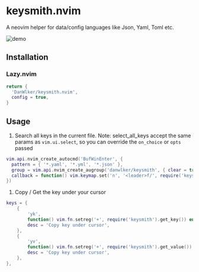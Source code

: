 # keysmith.nvim

A neovim helper for data/config languages like Json, Yaml, Toml etc.

![demo](https://github.com/DanWlker/keysmith.nvim/blob/main/demo.gif)

## Installation

### Lazy.nvim

```lua
return {
  'DanWlker/keysmith.nvim',
  config = true,
}
```

## Usage

1. Search all keys in the current file. Note: select_all_keys accept the same params as `vim.ui.select`, so you can override the `on_choice` or `opts` passed

```lua
vim.api.nvim_create_autocmd('BufWinEnter', {
  pattern = { '*.yaml', '*.yml', '*.json' },
  group = vim.api.nvim_create_augroup('danwlker/keysmith', { clear = true }),
  callback = function() vim.keymap.set('n', '<leader>f/', require('keysmith').select_all_keys) end,
})
```

1. Copy / Get the key under your cursor

```lua
keys = {
    {
        'yk',
        function() vim.fn.setreg('+', require('keysmith').get_key()) end,
        desc = 'Copy key under cursor',
    },
    {
        'yv',
        function() vim.fn.setreg('+', require('keysmith').get_value()) end,
        desc = 'Copy key under cursor',
    },
},
```
